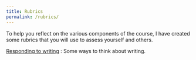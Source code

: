 ```yaml
---
title: Rubrics 
permalink: /rubrics/
---
```

To help you reflect on the various components of the course, I have created
some rubrics that you will use to assess yourself and others.

[Responding to writing](writing)
: Some ways to think about writing.
